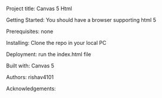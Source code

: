Project title: Canvas 5 Html

Getting Started: You should have a browser supporting html 5

Prerequisites: none

Installing: Clone the repo in your local PC

Deployment: run the index.html file

Built with: Canvas 5

Authors: rishav4101

Acknowledgements: 

